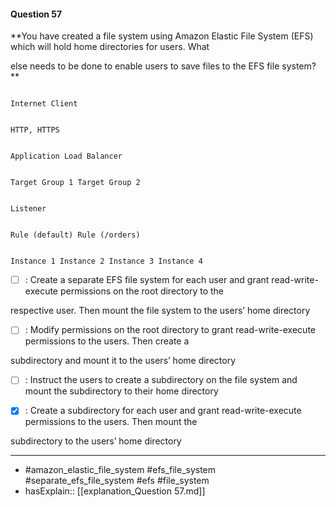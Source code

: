 #### Question  57

**You have created a file system using Amazon Elastic File System (EFS) which will hold home directories for users. What

else needs to be done to enable users to save files to the EFS file system?**

```

Internet Client

```

```

HTTP, HTTPS

```

```

Application Load Balancer

```

```

Target Group 1 Target Group 2

```

```

Listener

```

```

Rule (default) Rule (/orders)

```

```

Instance 1 Instance 2 Instance 3 Instance 4

```

- [ ] :  Create a separate EFS file system for each user and grant read-write-execute permissions on the root directory to the

respective user. Then mount the file system to the users’ home directory

- [ ] :  Modify permissions on the root directory to grant read-write-execute permissions to the users. Then create a

subdirectory and mount it to the users’ home directory

- [ ] :  Instruct the users to create a subdirectory on the file system and mount the subdirectory to their home directory

- [x] :  Create a subdirectory for each user and grant read-write-execute permissions to the users. Then mount the

subdirectory to the users’ home directory

----

- #amazon_elastic_file_system #efs_file_system #separate_efs_file_system #efs #file_system
- hasExplain:: [[explanation_Question  57.md]]
